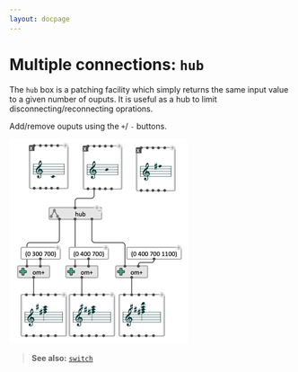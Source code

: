 ```yaml
---
layout: docpage
---
```


# Multiple connections: `hub`


The `hub` box is a patching facility which simply returns the same input value to a given number of ouputs. 
It is useful as a hub to limit disconnecting/reconnecting oprations. 

Add/remove ouputs using the `+`/ `-` buttons.

<img src="hub_img/hub.png"> 


> **See also:** [`switch`](switch)
